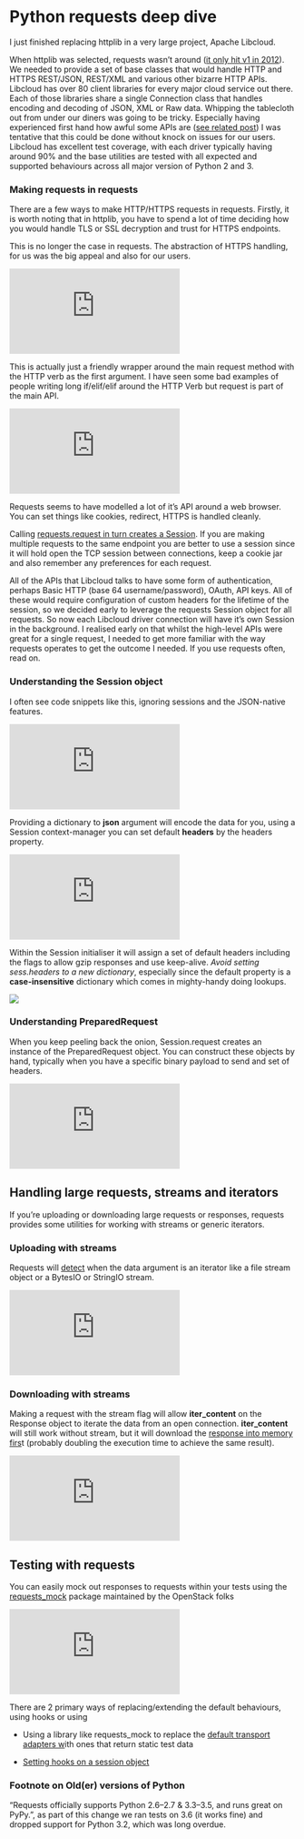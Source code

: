 
# Python requests deep dive

I just finished replacing httplib in a very large project, Apache Libcloud.

When httplib was selected, requests wasn’t around ([it only hit v1 in 2012](http://docs.python-requests.org/en/latest/community/updates/#id49)). We needed to provide a set of base classes that would handle HTTP and HTTPS REST/JSON, REST/XML and various other bizarre HTTP APIs. Libcloud has over 80 client libraries for every major cloud service out there. Each of those libraries share a single Connection class that handles encoding and decoding of JSON, XML or Raw data. Whipping the tablecloth out from under our diners was going to be tricky. Especially having experienced first hand how awful some APIs are ([see related post](https://medium.com/@anthonypjshaw/8-reasons-your-api-sucks-7f6ff60ddc04#.7d98c25m5)) I was tentative that this could be done without knock on issues for our users. Libcloud has excellent test coverage, with each driver typically having around 90% and the base utilities are tested with all expected and supported behaviours across all major version of Python 2 and 3.

### Making requests in requests

There are a few ways to make HTTP/HTTPS requests in requests. Firstly, it is worth noting that in httplib, you have to spend a lot of time deciding how you would handle TLS or SSL decryption and trust for HTTPS endpoints.

This is no longer the case in requests. The abstraction of HTTPS handling, for us was the big appeal and also for our users.

<iframe src="https://medium.com/media/774d84af425c57ca0b124d6388f3ebe2" frameborder=0></iframe>

This is actually just a friendly wrapper around the main request method with the HTTP verb as the first argument. I have seen some bad examples of people writing long if/elif/elif around the HTTP Verb but request is part of the main API.

<iframe src="https://medium.com/media/5d81dd13b0807c0ec3b37e66a9b7985b" frameborder=0></iframe>

Requests seems to have modelled a lot of it’s API around a web browser. You can set things like cookies, redirect, HTTPS is handled cleanly.

Calling [requests.request in turn creates a Session](https://github.com/kennethreitz/requests/blob/master/requests/api.py#L55-L56). If you are making multiple requests to the same endpoint you are better to use a session since it will hold open the TCP session between connections, keep a cookie jar and also remember any preferences for each request.

All of the APIs that Libcloud talks to have some form of authentication, perhaps Basic HTTP (base 64 username/password), OAuth, API keys. All of these would require configuration of custom headers for the lifetime of the session, so we decided early to leverage the requests Session object for all requests. So now each Libcloud driver connection will have it’s own Session in the background. I realised early on that whilst the high-level APIs were great for a single request, I needed to get more familiar with the way requests operates to get the outcome I needed. If you use requests often, read on.

### Understanding the Session object

I often see code snippets like this, ignoring sessions and the JSON-native features.

<iframe src="https://medium.com/media/54d33db6960fcd158e4d0f482d1c47a7" frameborder=0></iframe>

Providing a dictionary to **json** argument will encode the data for you, using a Session context-manager you can set default **headers** by the headers property.

<iframe src="https://medium.com/media/7787f2d77c0af9b0280965255eb5038f" frameborder=0></iframe>

Within the Session initialiser it will assign a set of default headers including the flags to allow gzip responses and use keep-alive. *Avoid setting sess.headers to a new dictionary*, especially since the default property is a **case-insensitive** dictionary which comes in mighty-handy doing lookups.

![](https://cdn-images-1.medium.com/max/2000/1*bweD04YrlNc7ZGbbW9kQZw.png)

### Understanding PreparedRequest

When you keep peeling back the onion, Session.request creates an instance of the PreparedRequest object. You can construct these objects by hand, typically when you have a specific binary payload to send and set of headers.

<iframe src="https://medium.com/media/063737151a2103d7cdbdb41cc36e8f1a" frameborder=0></iframe>

## Handling large requests, streams and iterators

If you’re uploading or downloading large requests or responses, requests provides some utilities for working with streams or generic iterators.

### Uploading with streams

Requests will [detect](https://github.com/kennethreitz/requests/blob/master/requests/models.py#L450) when the data argument is an iterator like a file stream object or a BytesIO or StringIO stream.

<iframe src="https://medium.com/media/1b0c0c72d7591732978e8bfced6bdf76" frameborder=0></iframe>

### Downloading with streams

Making a request with the stream flag will allow **iter_content** on the Response object to iterate the data from an open connection. **iter_content** will still work without stream, but it will download the [response into memory firs](https://github.com/kennethreitz/requests/blob/master/requests/models.py#L711-L717)t (probably doubling the execution time to achieve the same result).

<iframe src="https://medium.com/media/b270cd2ed3337986d087158a74b6ae99" frameborder=0></iframe>

## Testing with requests

You can easily mock out responses to requests within your tests using the [requests_mock](https://github.com/openstack/requests-mock) package maintained by the OpenStack folks

<iframe src="https://medium.com/media/4424f18deba15207efe08ced40a45c98" frameborder=0></iframe>

There are 2 primary ways of replacing/extending the default behaviours, using hooks or using

* Using a library like requests_mock to replace the [default transport adapters w](http://docs.python-requests.org/en/master/user/advanced/#transport-adapters)ith ones that return static test data

* [Setting hooks on a session object](http://docs.python-requests.org/en/master/user/advanced/#event-hooks)

### Footnote on Old(er) versions of Python

“Requests officially supports Python 2.6–2.7 & 3.3–3.5, and runs great on PyPy.”, as part of this change we ran tests on 3.6 (it works fine) and dropped support for Python 3.2, which was long overdue.
